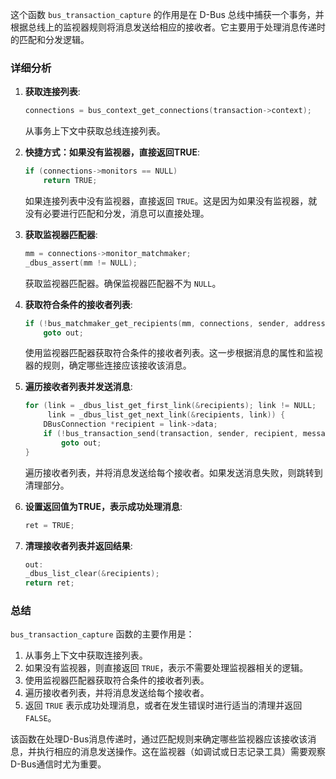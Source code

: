 这个函数 `bus_transaction_capture` 的作用是在 D-Bus 总线中捕获一个事务，并根据总线上的监视器规则将消息发送给相应的接收者。它主要用于处理消息传递时的匹配和分发逻辑。

### 详细分析

1. **获取连接列表**:
    ```c
    connections = bus_context_get_connections(transaction->context);
    ```
    从事务上下文中获取总线连接列表。

2. **快捷方式：如果没有监视器，直接返回TRUE**:
    ```c
    if (connections->monitors == NULL)
        return TRUE;
    ```
    如果连接列表中没有监视器，直接返回 `TRUE`。这是因为如果没有监视器，就没有必要进行匹配和分发，消息可以直接处理。

3. **获取监视器匹配器**:
    ```c
    mm = connections->monitor_matchmaker;
    _dbus_assert(mm != NULL);
    ```
    获取监视器匹配器。确保监视器匹配器不为 `NULL`。

4. **获取符合条件的接收者列表**:
    ```c
    if (!bus_matchmaker_get_recipients(mm, connections, sender, addressed_recipient, message, &recipients))
        goto out;
    ```
    使用监视器匹配器获取符合条件的接收者列表。这一步根据消息的属性和监视器的规则，确定哪些连接应该接收该消息。

5. **遍历接收者列表并发送消息**:
    ```c
    for (link = _dbus_list_get_first_link(&recipients); link != NULL;
         link = _dbus_list_get_next_link(&recipients, link)) {
        DBusConnection *recipient = link->data;
        if (!bus_transaction_send(transaction, sender, recipient, message))
            goto out;
    }
    ```
    遍历接收者列表，并将消息发送给每个接收者。如果发送消息失败，则跳转到清理部分。

6. **设置返回值为TRUE，表示成功处理消息**:
    ```c
    ret = TRUE;
    ```

7. **清理接收者列表并返回结果**:
    ```c
    out:
    _dbus_list_clear(&recipients);
    return ret;
    ```

### 总结

`bus_transaction_capture` 函数的主要作用是：

1. 从事务上下文中获取连接列表。
2. 如果没有监视器，则直接返回 `TRUE`，表示不需要处理监视器相关的逻辑。
3. 使用监视器匹配器获取符合条件的接收者列表。
4. 遍历接收者列表，并将消息发送给每个接收者。
5. 返回 `TRUE` 表示成功处理消息，或者在发生错误时进行适当的清理并返回 `FALSE`。

该函数在处理D-Bus消息传递时，通过匹配规则来确定哪些监视器应该接收该消息，并执行相应的消息发送操作。这在监视器（如调试或日志记录工具）需要观察D-Bus通信时尤为重要。